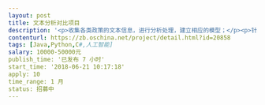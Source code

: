 ```yaml
---                
layout: post       
title: 文本分析对比项目            
description: '<p>收集各类政策的文本信息，进行分析处理，建立相应的模型；</p><p>针对政策的信息模型，从企业中收集相关联的企业信息；</p><p>系统根据收集到的企业信息，依照匹配模型向企业推荐适合的政策。</p><p><br></p><p>该项目为整体解决方案，沟通后可分步实施；</p>'     
contenturl: https://zb.oschina.net/project/detail.html?id=20858      
tags: [Java,Python,C#,人工智能]            
salary: 10000-50000元          
publish_time: '已发布 7 小时'         
start_time: '2018-06-21 10:17:18'           
apply: 10                   
time_range: 1 月              
status: 招募中                  
---                 
```

